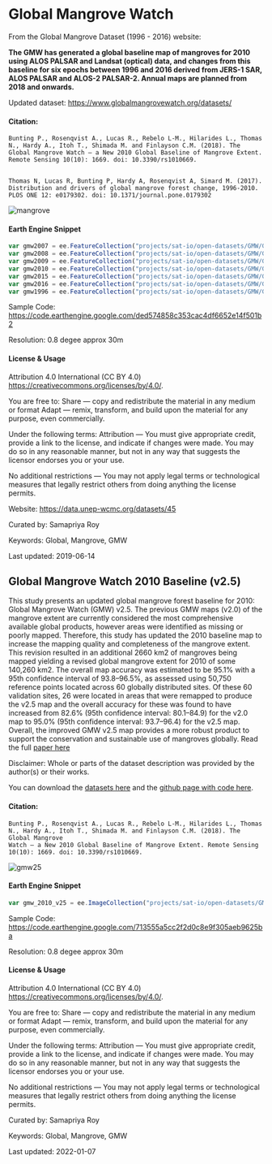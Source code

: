 # Global Mangrove Watch

From the Global Mangrove Dataset (1996 - 2016) website:

**The GMW has generated a global baseline map of mangroves for 2010 using ALOS PALSAR and Landsat (optical) data, and changes from this baseline for six epochs between 1996 and 2016 derived from JERS-1 SAR, ALOS PALSAR and ALOS-2 PALSAR-2. Annual maps are planned from 2018 and onwards.**

Updated dataset: https://www.globalmangrovewatch.org/datasets/

#### Citation:

```
Bunting P., Rosenqvist A., Lucas R., Rebelo L-M., Hilarides L., Thomas N., Hardy A., Itoh T., Shimada M. and Finlayson C.M. (2018). The Global Mangrove Watch – a New 2010 Global Baseline of Mangrove Extent. Remote Sensing 10(10): 1669. doi: 10.3390/rs1010669.


Thomas N, Lucas R, Bunting P, Hardy A, Rosenqvist A, Simard M. (2017). Distribution and drivers of global mangrove forest change, 1996-2010. PLOS ONE 12: e0179302. doi: 10.1371/journal.pone.0179302
```

![mangrove](https://user-images.githubusercontent.com/6677629/83225702-598aa180-a14e-11ea-9dce-65c46278531f.gif)

#### Earth Engine Snippet

```js
var gmw2007 = ee.FeatureCollection("projects/sat-io/open-datasets/GMW/GMW_2007_v2");
var gmw2008 = ee.FeatureCollection("projects/sat-io/open-datasets/GMW/GMW_2008_v2");
var gmw2009 = ee.FeatureCollection("projects/sat-io/open-datasets/GMW/GMW_2009_v2");
var gmw2010 = ee.FeatureCollection("projects/sat-io/open-datasets/GMW/GMW_2010_v2");
var gmw2015 = ee.FeatureCollection("projects/sat-io/open-datasets/GMW/GMW_2015_v2");
var gmw2016 = ee.FeatureCollection("projects/sat-io/open-datasets/GMW/GMW_2016_v2");
var gmw1996 = ee.FeatureCollection("projects/sat-io/open-datasets/GMW/GMW_1996_v2");
```

Sample Code: https://code.earthengine.google.com/ded574858c353cac4df6652e14f501b2

Resolution:
0.8 degee approx 30m

#### License & Usage
Attribution 4.0 International (CC BY 4.0)
https://creativecommons.org/licenses/by/4.0/.

You are free to:
Share — copy and redistribute the material in any medium or format
Adapt — remix, transform, and build upon the material for any purpose, even commercially.

Under the following terms:
Attribution — You must give appropriate credit, provide a link to the license, and indicate if changes were made. You may do so in any reasonable manner, but not in any way that suggests the licensor endorses you or your use.

No additional restrictions — You may not apply legal terms or technological measures that legally restrict others from doing anything the license permits.

Website:  https://data.unep-wcmc.org/datasets/45

Curated by: Samapriya Roy

Keywords: Global, Mangrove, GMW

Last updated: 2019-06-14

## Global Mangrove Watch 2010 Baseline (v2.5)

This study presents an updated global mangrove forest baseline for 2010: Global Mangrove Watch (GMW) v2.5. The previous GMW maps (v2.0) of the mangrove extent are currently considered the most comprehensive available global products, however areas were identified as missing or poorly mapped. Therefore, this study has updated the 2010 baseline map to increase the mapping quality and completeness of the mangrove extent. This revision resulted in an additional 2660 km2 of mangroves being mapped yielding a revised global mangrove extent for 2010 of some 140,260 km2. The overall map accuracy was estimated to be 95.1% with a 95th confidence interval of 93.8–96.5%, as assessed using 50,750 reference points located across 60 globally distributed sites. Of these 60 validation sites, 26 were located in areas that were remapped to produce the v2.5 map and the overall accuracy for these was found to have increased from 82.6% (95th confidence interval: 80.1–84.9) for the v2.0 map to 95.0% (95th confidence interval: 93.7–96.4) for the v2.5 map. Overall, the improved GMW v2.5 map provides a more robust product to support the conservation and sustainable use of mangroves globally. Read the full [paper here](https://www.mdpi.com/2072-4292/14/4/1034/htm?s=09)

Disclaimer: Whole or parts of the dataset description was provided by the author(s) or their works.

You can download the [datasets here](https://doi.org/10.5281/zenodo.5828339) and the [github page with code here](https://github.com/globalmangrovewatch/gmw_gap_fill_2020).

#### Citation:

```
Bunting P., Rosenqvist A., Lucas R., Rebelo L-M., Hilarides L., Thomas N., Hardy A., Itoh T., Shimada M. and Finlayson C.M. (2018). The Global Mangrove
Watch – a New 2010 Global Baseline of Mangrove Extent. Remote Sensing 10(10): 1669. doi: 10.3390/rs1010669.
```

![gmw25](https://user-images.githubusercontent.com/6677629/155864712-809e190f-4e58-4bc9-8ae9-66d9d6cd4716.gif)

#### Earth Engine Snippet

```js
var gmw_2010_v25 = ee.ImageCollection("projects/sat-io/open-datasets/GMW/GMW_2010_v25");
```

Sample Code: https://code.earthengine.google.com/713555a5cc2f2d0c8e9f305aeb9625ba

Resolution:
0.8 degee approx 30m

#### License & Usage
Attribution 4.0 International (CC BY 4.0)
https://creativecommons.org/licenses/by/4.0/.

You are free to:
Share — copy and redistribute the material in any medium or format
Adapt — remix, transform, and build upon the material for any purpose, even commercially.

Under the following terms:
Attribution — You must give appropriate credit, provide a link to the license, and indicate if changes were made. You may do so in any reasonable manner, but not in any way that suggests the licensor endorses you or your use.

No additional restrictions — You may not apply legal terms or technological measures that legally restrict others from doing anything the license permits.

Curated by: Samapriya Roy

Keywords: Global, Mangrove, GMW

Last updated: 2022-01-07
